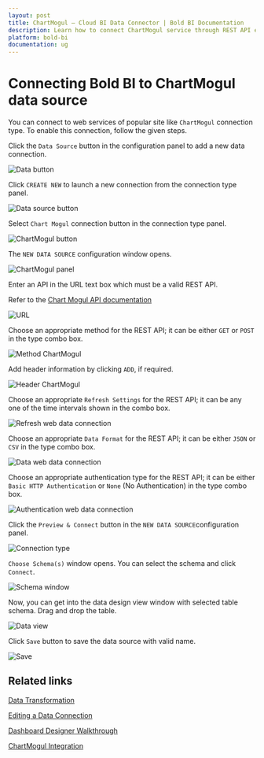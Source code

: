 ```yaml
---
layout: post
title: ChartMogul – Cloud BI Data Connector | Bold BI Documentation
description: Learn how to connect ChartMogul service through REST API endpoint with Bold BI Cloud and create data source.
platform: bold-bi
documentation: ug
---
```


# Connecting Bold BI to ChartMogul data source

  You can connect to web services of popular site like `ChartMogul` connection type. To enable this connection, follow the given steps.
  
  Click the `Data Source` button in the configuration panel to add a new data connection.
   
   ![Data button](/static/assets/cloud/working-with-datasource/data-connectors/images/chartmogul/databutton.png)
   
   Click `CREATE NEW` to launch a new connection from the connection type panel. 
   
   ![Data source button](/static/assets/cloud/working-with-datasource/data-connectors/images/chartmogul/datasourcebutton.png)
  
  Select `Chart Mogul` connection button in the connection type panel.

  ![ChartMogul button](/static/assets/cloud/working-with-datasource/data-connectors/images/chartmogul/chartmogul_button.png)

  The `NEW DATA SOURCE` configuration window opens.

  ![ChartMogul panel](/static/assets/cloud/working-with-datasource/data-connectors/images/chartmogul/chartmogul_panel.png)

  Enter an API in the URL text box which must be a valid REST API.

  Refer to the [Chart Mogul API documentation](https://dev.chartmogul.com/reference)

  ![URL](/static/assets/cloud/working-with-datasource/data-connectors/images/chartmogul/URL_chartmogul.png)

  Choose an appropriate method for the REST API; it can be either `GET` or `POST` in the type combo box.

  ![Method ChartMogul](/static/assets/cloud/working-with-datasource/data-connectors/images/chartmogul/Method_chartmogul.png)

  Add header information by clicking `ADD`, if required.

  ![Header ChartMogul](/static/assets/cloud/working-with-datasource/data-connectors/images/chartmogul/Header_chartmogul.png)
  
  Choose an appropriate `Refresh Settings` for the REST API; it can be any one of the time intervals shown in the combo box.

  ![Refresh web data connection](/static/assets/cloud/working-with-datasource/data-connectors/images/chartmogul/Refresh_webdataconnection.png)

  Choose an appropriate `Data Format` for the REST API; it can be either `JSON` or `CSV` in the type combo box.

  ![Data web data connection](/static/assets/cloud/working-with-datasource/data-connectors/images/chartmogul/Data_webdataconnection.png)

  Choose an appropriate authentication type for the REST API; it can be either `Basic HTTP Authentication` or `None` (No Authentication) in the type combo box.

  ![Authentication web data connection](/static/assets/cloud/working-with-datasource/data-connectors/images/chartmogul/Authentication_webdataconnection.png)
  
  Click the `Preview & Connect` button in the `NEW DATA SOURCE`configuration panel. 
  
  ![Connection type](/static/assets/cloud/working-with-datasource/data-connectors/images/chartmogul/chartmogul_connectiontype.png)

  `Choose Schema(s)` window opens. You can select the schema and click `Connect`.
  
  ![Schema window](/static/assets/cloud/working-with-datasource/data-connectors/images/chartmogul/schemawindow.png)
  
  Now, you can get into the data design view window with selected table schema. Drag and drop the table.
  
  ![Data view](/static/assets/cloud/working-with-datasource/data-connectors/images/chartmogul/dataview.png)

  Click `Save` button to save the data source with valid name.

   ![Save](/static/assets/cloud/working-with-datasource/data-connectors/images/chartmogul/save.png)

## Related links 
[Data Transformation](/cloud-bi/working-with-data-source/transforming-data/joining-table/)

[Editing a Data Connection](/cloud-bi/working-with-data-source/editing-a-data-connection/)   

[Dashboard Designer Walkthrough](/cloud-bi/getting-started/quick-start/)

[ChartMogul Integration](https://www.boldbi.com/integrations/chartmogul)






  
































